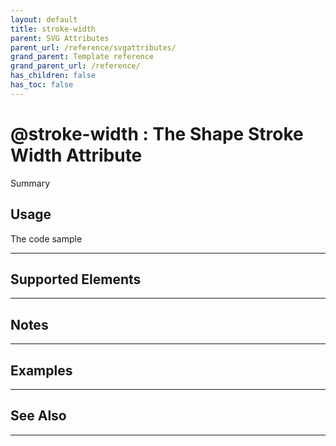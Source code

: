 ```yaml
---
layout: default
title: stroke-width
parent: SVG Attributes
parent_url: /reference/svgattributes/
grand_parent: Template reference
grand_parent_url: /reference/
has_children: false
has_toc: false
---
```


# @stroke-width : The Shape Stroke Width Attribute

Summary

## Usage

 The code sample

---

## Supported Elements


---

## Notes


---

## Examples


---


## See Also


---

